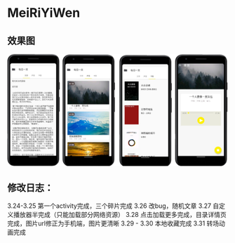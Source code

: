 # MeiRiYiWen
## 效果图

![效果图](imgs/效果图.jpg)

## 修改日志：

3.24-3.25 第一个activity完成，三个碎片完成
3.26 改bug，随机文章
3.27 自定义播放器半完成（只能加载部分网络资源）
3.28 点击加载更多完成，目录详情页完成，图片url修正为手机端，图片更清晰
3.29 - 3.30 本地收藏完成
3.31 转场动画完成